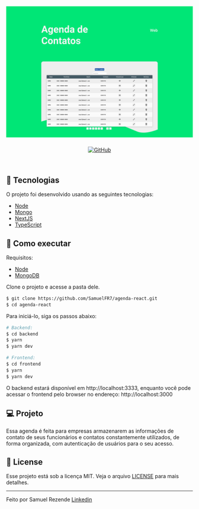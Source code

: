 <h1 align="center">
    <img alt="Letmeask" src=".github/readme/assets/cover.svg" />
</h1>

<p align="center">
  <a href="/LICENSE">
      <img alt="GitHub" src="https://img.shields.io/github/license/devicons/devicon?color=%2360be86&style=for-the-badge">
  </a>  
</p>

<br>

## 🧪 Tecnologias

O projeto foi desenvolvido usando as seguintes tecnologias: 

- [Node](https://nodejs.org)
- [Mongo](https://www.mongodb.com/)
- [NextJS](https://nextjs.org/)
- [TypeScript](https://www.typescriptlang.org/)

## 🚀 Como executar
Requisitos: 
- [Node](https://nodejs.org)
- [MongoDB](https://www.mongodb.com/)


Clone o projeto e acesse a pasta dele.

```bash
$ git clone https://github.com/SamuelFR7/agenda-react.git
$ cd agenda-react
```

Para iniciá-lo, siga os passos abaixo:
```bash
# Backend:
$ cd backend
$ yarn
$ yarn dev
```
```bash
# Frontend:
$ cd frontend
$ yarn 
$ yarn dev
```
O backend estará disponível em http://localhost:3333, enquanto você pode acessar o frontend pelo browser no endereço: http://localhost:3000

## 💻 Projeto

Essa agenda é feita para empresas armazenarem as informações de contato de seus funcionários e contatos constantemente utilizados, de forma organizada, com autenticação de usuários para o seu acesso.

## 📝 License

Esse projeto está sob a licença MIT. Veja o arquivo [LICENSE](LICENSE) para mais detalhes.

---

Feito por Samuel Rezende [Linkedin](https://www.linkedin.com/in/samuel-ferreira-rezende-7bbbba206/)
